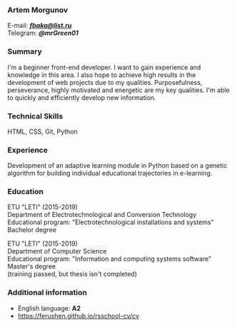 ### Artem Morgunov ###
E-mail: __*fbaka@list.ru*__  
Telegram: __*@mrGreen01*__

### Summary ###
I'm a beginner front-end developer. I want to gain experience and knowledge in this area. I also hope to achieve high results in the development of web projects due to my qualities. Purposefulness, perseverance, highly motivated and energetic are my key qualities. I'm able to quickly and efficiently develop new information.

### Technical Skills ### 
HTML, CSS, Git, Python

### Experience ### 
Development of an adaptive learning module in Python based on a genetic algorithm for building individual educational trajectories in e-learning.

### Education ### 
ETU "LETI" (2015-2019)  
Department of Electrotechnological and Conversion Technology  
Educational program: "Electrotechnological installations and systems"  
Bachelor degree  

ETU "LETI" (2015-2019)  
Department of Computer Science  
Educational program: "Information and computing systems software"  
Master's degree  
(training passed, but thesis isn't completed)

### Additional information ###
* English language: **A2**
* https://ferushen.github.io/rsschool-cv/cv



